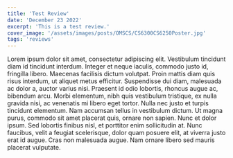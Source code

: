 ```yaml
---
title: 'Test Review'
date: 'December 23 2022'
excerpt: 'This is a test review.'
cover_image: '/assets/images/posts/OMSCS/CS6300CS6250Poster.jpg'
tags: 'reviews'
---
```

Lorem ipsum dolor sit amet, consectetur adipiscing elit. Vestibulum tincidunt diam id tincidunt interdum. Integer et neque iaculis, commodo justo id, fringilla libero. Maecenas facilisis dictum volutpat. Proin mattis diam quis risus interdum, ut aliquet metus efficitur. Suspendisse dui diam, malesuada ac dolor a, auctor varius nisi. Praesent id odio lobortis, rhoncus augue ac, bibendum arcu. Morbi elementum, nibh quis vestibulum tristique, ex nulla gravida nisi, ac venenatis mi libero eget tortor. Nulla nec justo et turpis tincidunt elementum. Nam accumsan tellus in vestibulum dictum. Ut magna purus, commodo sit amet placerat quis, ornare non sapien. Nunc et dolor ipsum. Sed lobortis finibus nisl, et porttitor enim sollicitudin at. Nunc faucibus, velit a feugiat scelerisque, dolor quam posuere elit, at viverra justo erat id augue. Cras non malesuada augue. Nam ornare libero sed mauris placerat vulputate.